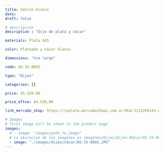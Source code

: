 ```yaml
---
title: Gatito blanco
date: 
draft: false

# descripcion
description : "Dije de plata y nácar"

materials: Plata 925

color: Plateado y nácar blanco

dimensions: "2cm largo"

code: 02-25-0692

type: "Dijes"

categories: []

price: $5.320,00

price_eftvo: $4.520,00

link_mercado_shop: https://inplata.mercadoshops.com.ar/MLA-1113269141-dije-de-plata-y-nácar-gatito-blanco---gato-_JM

# Images
# first image will be shown in the product page
images:
  # - image: "images/path_to_image"
  # La ubicacion de las imagenes es imagenes/Dijes/Dijes.Nácar/02-25-0692-gatito-blanco
  - image: "./images/dijes/nácar/02-25-0692.JPG"
---
```

